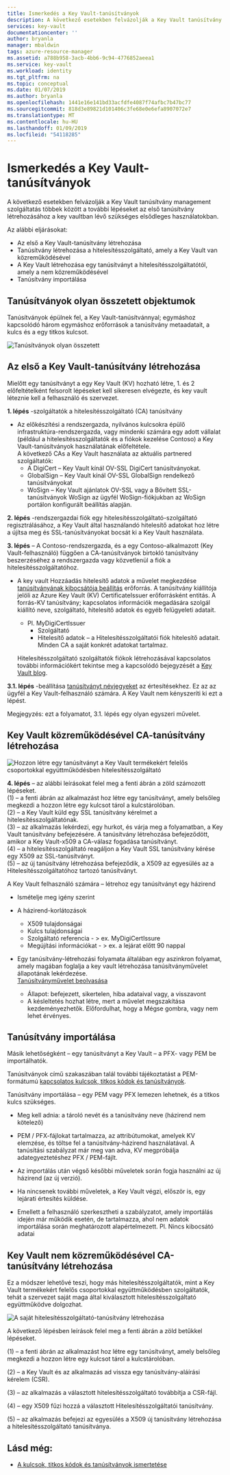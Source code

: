 ```yaml
---
title: Ismerkedés a Key Vault-tanúsítványok
description: A következő esetekben felvázolják a Key Vault tanúsítvány management szolgáltatás többek között a további lépéseket az első tanúsítvány létrehozásához a key vaultban lévő szükséges elsődleges használatokban.
services: key-vault
documentationcenter: ''
author: bryanla
manager: mbaldwin
tags: azure-resource-manager
ms.assetid: a788b958-3acb-4bb6-9c94-4776852aeea1
ms.service: key-vault
ms.workload: identity
ms.tgt_pltfrm: na
ms.topic: conceptual
ms.date: 01/07/2019
ms.author: bryanla
ms.openlocfilehash: 1441e16e141bd33acfdfe4087f74afbc7b47bc77
ms.sourcegitcommit: 818d3e89821d101406c3fe68e0e6efa8907072e7
ms.translationtype: MT
ms.contentlocale: hu-HU
ms.lasthandoff: 01/09/2019
ms.locfileid: "54118285"
---
```

# <a name="get-started-with-key-vault-certificates"></a>Ismerkedés a Key Vault-tanúsítványok
A következő esetekben felvázolják a Key Vault tanúsítvány management szolgáltatás többek között a további lépéseket az első tanúsítvány létrehozásához a key vaultban lévő szükséges elsődleges használatokban.

Az alábbi eljárásokat:
- Az első a Key Vault-tanúsítvány létrehozása
- Tanúsítvány létrehozása a hitelesítésszolgáltató, amely a Key Vault van közreműködésével
- A Key Vault létrehozása egy tanúsítványt a hitelesítésszolgáltatótól, amely a nem közreműködésével
- Tanúsítvány importálása

## <a name="certificates-are-complex-objects"></a>Tanúsítványok olyan összetett objektumok
Tanúsítványok épülnek fel, a Key Vault-tanúsítvánnyal; egymáshoz kapcsolódó három egymáshoz erőforrások a tanúsítvány metaadatait, a kulcs és a egy titkos kulcsot.


![Tanúsítványok olyan összetett](media/azure-key-vault.png)


## <a name="creating-your-first-key-vault-certificate"></a>Az első a Key Vault-tanúsítvány létrehozása  
 Mielőtt egy tanúsítványt a egy Key Vault (KV) hozható létre, 1. és 2 előfeltételként felsorolt lépéseket kell sikeresen elvégezte, és key vault léteznie kell a felhasználó és szervezet.  

**1. lépés** -szolgáltatók a hitelesítésszolgáltató (CA) tanúsítvány  
-   Az előkészítési a rendszergazda, nyilvános kulcsokra épülő infrastruktúra-rendszergazda, vagy mindenki számára egy adott vállalat (például a hitelesítésszolgáltatók és a fiókok kezelése Contoso) a Key Vault-tanúsítványok használatának előfeltétele.  
    A következő CAs a Key Vault használata az aktuális partnered szolgáltatók:  
    -   A DigiCert – Key Vault kínál OV-SSL DigiCert tanúsítványokat.  
    -   GlobalSign – Key Vault kínál OV-SSL GlobalSign rendelkező tanúsítványokat  
    -   WoSign – Key Vault ajánlatok OV-SSL vagy a Bővített SSL-tanúsítványok WoSign az ügyfél WoSign-fiókjukban az WoSign portálon konfigurált beállítás alapján.  

**2. lépés** -rendszergazdai fiók egy hitelesítésszolgáltató-szolgáltató regisztrálásához, a Key Vault által használandó hitelesítő adatokat hoz létre a újítsa meg és SSL-tanúsítványokat bocsát ki a Key Vault használata.

**3. lépés** – A Contoso-rendszergazda, és a egy Contoso-alkalmazott (Key Vault-felhasználó) függően a CA-tanúsítványok birtokló tanúsítvány beszerzéséhez a rendszergazda vagy közvetlenül a fiók a hitelesítésszolgáltatóhoz.  

-   A key vault Hozzáadás hitelesítő adatok a művelet megkezdése [tanúsítványának kibocsátója beállítás](/rest/api/keyvault/setcertificateissuer/setcertificateissuer) erőforrás. A tanúsítvány kiállítója jelöli az Azure Key Vault (KV) CertificateIssuer erőforrásként entitás. A forrás-KV tanúsítvány; kapcsolatos információk megadására szolgál kiállító neve, szolgáltató, hitelesítő adatok és egyéb felügyeleti adatait.
    -   Pl. MyDigiCertIssuer  
        -   Szolgáltató  
        -   Hitelesítő adatok – a Hitelesítésszolgáltatói fiók hitelesítő adatait. Minden CA a saját konkrét adatokat tartalmaz.  

     Hitelesítésszolgáltató szolgáltatók fiókok létrehozásával kapcsolatos további információkért tekintse meg a kapcsolódó bejegyzését a [Key Vault blog](https://aka.ms/kvcertsblog).  

**3.1. lépés** -beállítása [tanúsítványt névjegyeket](/rest/api/keyvault/setcertificatecontacts/setcertificatecontacts) az értesítésekhez. Ez az az ügyfél a Key Vault-felhasználó számára. A Key Vault nem kényszeríti ki ezt a lépést.  

Megjegyzés: ezt a folyamatot, 3.1. lépés egy olyan egyszeri művelet.  

## <a name="creating-a-certificate-with-a-ca-partnered-with-key-vault"></a>Key Vault közreműködésével CA-tanúsítvány létrehozása

![Hozzon létre egy tanúsítványt a Key Vault termékekért felelős csoportokkal együttműködésben hitelesítésszolgáltató](media/certificate-authority-2.png)

**4. lépés** – az alábbi leírásokat felel meg a fenti ábrán a zöld számozott lépéseket.  
  (1) – a fenti ábrán az alkalmazást hoz létre egy tanúsítványt, amely belsőleg megkezdi a hozzon létre egy kulcsot tárol a kulcstárolóban.  
  (2) – a Key Vault küld egy SSL tanúsítvány kérelmet a hitelesítésszolgáltatónak.  
  (3) – az alkalmazás lekérdezi, egy hurkot, és várja meg a folyamatban, a Key Vault tanúsítvány befejezésére. A tanúsítvány létrehozása befejeződött, amikor a Key Vault-x509 a CA-válasz fogadása tanúsítványt.  
  (4) – a hitelesítésszolgáltató reagáljon a Key Vault SSL tanúsítvány kérése egy X509 az SSL-tanúsítványt.  
  (5) – az új tanúsítvány létrehozása befejeződik, a X509 az egyesülés az a Hitelesítésszolgáltatóhoz tartozó tanúsítványt.  

  A Key Vault felhasználó számára – létrehoz egy tanúsítványt egy házirend

  -   Ismételje meg igény szerint  
  -   A házirend-korlátozások  
      -   X509 tulajdonságai  
      -   Kulcs tulajdonságai  
      -   Szolgáltató referencia - > ex. MyDigiCertIssure  
      -   Megújítási információkat - > ex. a lejárat előtt 90 nappal  

  - Egy tanúsítvány-létrehozási folyamata általában egy aszinkron folyamat, amely magában foglalja a key vault létrehozása tanúsítványművelet állapotának lekérdezése.  
[Tanúsítványművelet beolvasása](/rest/api/keyvault/getcertificateoperation/getcertificateoperation)  
      -   Állapot: befejezett, sikertelen, hiba adataival vagy, a visszavont  
      -   A késleltetés hozhat létre, mert a művelet megszakítása kezdeményezhetők. Előfordulhat, hogy a Mégse gombra, vagy nem lehet érvényes.  

## <a name="import-a-certificate"></a>Tanúsítvány importálása  
 Másik lehetőségként – egy tanúsítványt a Key Vault – a PFX- vagy PEM be importálhatók.  

 Tanúsítványok című szakaszában talál további tájékoztatást a PEM-formátumú [kapcsolatos kulcsok, titkos kódok és tanúsítványok](about-keys-secrets-and-certificates.md).  

 Tanúsítvány importálása – egy PEM vagy PFX lemezen lehetnek, és a titkos kulcs szükséges. 
-   Meg kell adnia: a tároló nevét és a tanúsítvány neve (házirend nem kötelező)

-   PEM / PFX-fájlokat tartalmazza, az attribútumokat, amelyek KV elemzése, és töltse fel a tanúsítvány-házirend használatával. A tanúsítási szabályzat már meg van adva, KV megpróbálja adategyeztetéshez PFX / PEM-fájlt.  

-   Az importálás után végső későbbi műveletek során fogja használni az új házirend (az új verzió).  

-   Ha nincsenek további műveletek, a Key Vault végzi, először is, egy lejárati értesítés küldése. 

-   Emellett a felhasználó szerkesztheti a szabályzatot, amely importálás idején már működik esetén, de tartalmazza, ahol nem adatok importálása során meghatározott alapértelmezett. Pl. Nincs kibocsátó adatai  

## <a name="creating-a-certificate-with-a-ca-not-partnered-with-key-vault"></a>Key Vault nem közreműködésével CA-tanúsítvány létrehozása  
 Ez a módszer lehetővé teszi, hogy más hitelesítésszolgáltatók, mint a Key Vault termékekért felelős csoportokkal együttműködésben szolgáltatók, tehát a szervezet saját maga által kiválasztott hitelesítésszolgáltató együttműködve dolgozhat.  

![A saját hitelesítésszolgáltató-tanúsítvány létrehozása](media/certificate-authority-1.png)  

 A következő lépésben leírások felel meg a fenti ábrán a zöld betűkkel lépéseket.  

  (1) – a fenti ábrán az alkalmazást hoz létre egy tanúsítványt, amely belsőleg megkezdi a hozzon létre egy kulcsot tárol a kulcstárolóban.  

  (2) – a Key Vault és az alkalmazás ad vissza egy tanúsítvány-aláírási kérelem (CSR).  

  (3) – az alkalmazás a választott hitelesítésszolgáltató továbbítja a CSR-fájl.  

  (4) – egy X509 fűzi hozzá a választott Hitelesítésszolgáltatói tanúsítvány.  

  (5) – az alkalmazás befejezi az egyesülés a X509 új tanúsítvány létrehozása a hitelesítésszolgáltató tanúsítványa.

## <a name="see-also"></a>Lásd még:

- [A kulcsok, titkos kódok és tanúsítványok ismertetése](about-keys-secrets-and-certificates.md)
